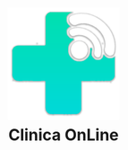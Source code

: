 <div align="center" style="display: flex; flex-direction: column; justify-content: center; align-items: center; height: 100vh;">
    <img src="/public/favicon.png" alt="Logo de la Clínica Online" width="200" height="200">
    <h1 style="margin-top: 10px; font-weight: 700;">Clinica OnLine</h1>
</div>

La Clínica Online es una plataforma integral diseñada para la gestión eficiente de turnos médicos, atención especializada y administración de pacientes. Esta aplicación facilita tanto a pacientes como a especialistas la organización de consultas y tratamientos de salud de manera eficaz y accesible.

## 📋 Descripción General

La Clínica Online dispone de seis consultorios, dos laboratorios físicos y una sala de espera general. Operando de lunes a viernes de 8:00 a 19:00 y sábados de 8:00 a 14:00, la clínica ofrece servicios a través de profesionales de diversas especialidades, quienes atienden a pacientes con turnos solicitados previamente por la web, permitiendo la selección de profesionales o especialidades específicas.

## 💡 Pantallas Principales y Funcionalidades

### Sprint 1

#### Página de Bienvenida
- Accesos rápidos al login y registro en el sistema.

#### Registro de Usuarios
- **Pacientes:**
  - Nombre, Apellido, Edad, DNI, Obra Social, Mail, Password.
  - Subida de 2 imágenes para perfil.
- **Especialistas:**
  - Nombre, Apellido, Edad, DNI, Especialidad (con opción de agregar nuevas), Mail, Password.
  - Subida de imagen de perfil.
- Validación de campos según corresponda.

#### Login
- Acceso seguro al sistema con botones de acceso rápido.
- Validación de usuarios: Especialistas requieren aprobación de administrador y verificación de email; Pacientes deben verificar email al registrarse.

#### Sección Usuarios (Administrador)
- Visualización y gestión de información de usuarios.
- Habilitación/inhabilitación de acceso para Especialistas.
- Creación de nuevos usuarios, incluyendo Administradores.

### Sprint 2

#### Mis Turnos

##### Paciente
- Visualización de turnos solicitados con filtro por Especialidad y Especialista.
- Acciones disponibles:
  - Cancelar turno con comentario.
  - Ver reseña si está disponible.
  - Completar encuesta de atención.
  - Calificar atención post-turno.

##### Especialista
- Visualización de turnos asignados con filtro por Especialidad y Paciente.
- Acciones disponibles:
  - Cancelar turno con comentario.
  - Rechazar turno con motivo.
  - Aceptar turno pendiente.
  - Finalizar turno con reseña.

#### Turnos (Administrador)
- Visualización de todos los turnos de la clínica con filtro por Especialidad y Especialista.
- Acción de cancelación de turno con comentario.

#### Solicitar Turno
- Acceso para Pacientes y Administradores.
- Selección de Especialidad y Especialista.
- Elección de día y horario de consulta dentro de los próximos 15 días según disponibilidad.
- Asignación de paciente por Administrador.

#### Mi Perfil
- Visualización y edición de datos de usuario (nombre, apellido, imágenes, etc.).
- **Especialistas:**
  - Gestión de disponibilidad horaria por especialidad.

### Sprint 3

#### Historia Clínica

##### Paciente
- Acceso desde Mi Perfil.
- Registro de atenciones y controles:
  - Datos fijos: Altura, Peso, Temperatura, Presión.
  - Datos dinámicos (hasta tres pares clave-valor personalizables).

##### Administrador
- Acceso desde Sección Usuarios.
- Visualización de historias clínicas de pacientes atendidos al menos una vez por el Especialista.

#### Mejora de Filtro de Turnos
- Búsqueda por cualquier campo del turno, incluyendo datos de la Historia Clínica (datos fijos y dinámicos).

#### Descargas

- **Administrador:** Exportar datos de usuarios a Excel desde Sección Usuarios.
- **Paciente:** Descargar PDF de Historia Clínica con logo de la clínica, título del informe y fecha de emisión.

### Sprint 4

#### Gráficos y Estadísticas (Administrador)

- **Log de Ingresos:** Registro de acceso al sistema por usuario, día y horario.
- **Cantidad de Turnos por Especialidad.**
- **Cantidad de Turnos por Día.**
- **Cantidad de Turnos Solicitados por Médico en un Lapso de Tiempo.**
- **Cantidad de Turnos Finalizados por Médico en un Lapso de Tiempo.**

#### Descargas de Informes

- Exportación de gráficos e informes en Excel o PDF.


## ⚙️ Instalación y Uso

1. Clonar el repositorio desde [URL del Repositorio].
2. Instalar las dependencias necesarias: `npm install`.
3. Iniciar la aplicación: `ng serve`.
4. Acceder a [URL local] desde el navegador.